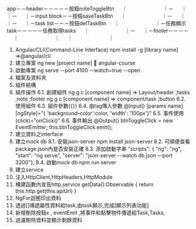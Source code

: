 app－－header－－－－－按鈕noteToggleBtn
　 ｜　　　　　　　｜－
　 ｜　　　　　　　｜－
　 ｜－input block－－按鈕saveTaskBtn
　 ｜　　　　　　　｜－
　 ｜　　　　　　　｜－
　 ｜－task list－－－按鈕delTaskBtn
　 ｜　　　　　　　｜－任務顯示task－－－－－任務取得tasks
　 ｜　　　　　　　｜－
　 ｜－footer－－－－
　 ｜　　　　　　　｜
　 ｜　　　　　　　｜

1.	Angular/CLI(Command-Line Interface)
    npm install -g [library name] =>@angular/cli
2.	建立專案
    ng new [project name]  angular-course
3.	啟動專案
    ng serve --port 4100 --watch=true --open
4.	檔案及資料夾
5.	組件結構
6.	組件操作
    6.1.	創建組件 
        ng g c [component name] 
        => Layout/header ;tasks ;note ;footer
        ng g c [component name] 
        => component/task ;button
    6.2.	使用組件
    6.3.	組件參數{{}}
    6.4.	由tag傳入參數
        @Input() [params name]
        [ngStyle]="{
        'background-color':color,
        'width': '100px'}"
    6.5.	事件使用
        (click)=”onClick()”
    6.6.	事件輸出
        @Output() btnToggleClick = new EventEmitter;
        this.btnToggleClick.emit();
7.	建立資料之interface
8.	建立mock db
    8.1.	安裝json-server
        npm install json-server
    8.2.	可順便查看package.json內是否安裝正確
    8.3.	添加啟動字串
        "scripts": {
        "ng": "ng",
        "start": "ng serve", 
        "server": "json-server --watch db.json –-port 3200"},
    8.4.	啟動mock db
        npm run server
9.	建立service
10.	注入HttpClient,HttpHeaders,HttpModule
11.	構建函數內宣告http,service
    getData():Observable<Data> {
    return this.http.get<Data>(this.apiUrl)
    }
12.	NgFor迴圈印出資料
13.	透過[]傳遞屬性資料給task,由task顯示,完成[顯示列表功能] 
14.	新增刪除按鈕x , eventEmit ,將事件和點擊物件傳遞給Task,Tasks,
15.	過濾刪除資料並顯示剩餘資料
